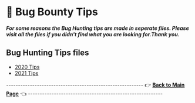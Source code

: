 # 📝 Bug Bounty Tips
***For some reasons the Bug Hunting tips are made in seperate files. Please visit all the files if you didn't find what you are looking for.Thank you.***

## Bug Hunting Tips files
- [2020 Tips](files/2020-tips.md)
- [2021 Tips](files/2021-tips.md)





---------------------------------------------------------- 👉 **[Back to Main Page](https://github.com/thevillagehacker/Bug-Hunting)** 👈 ---------------------------------------------------------
